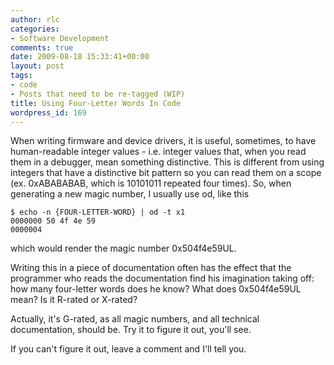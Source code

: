 ```yaml
---
author: rlc
categories:
- Software Development
comments: true
date: 2009-08-18 15:33:41+00:00
layout: post
tags:
- code
- Posts that need to be re-tagged (WIP)
title: Using Four-Letter Words In Code
wordpress_id: 169
---
```


When writing firmware and device drivers, it is useful, sometimes, to have human-readable integer values - i.e. integer values that, when you read them in a debugger, mean something distinctive.<!--more--> This is different from using integers that have a distinctive bit pattern so you can read them on a scope (ex. 0xABABABAB, which is 10101011 repeated four times). So, when generating a new magic number, I usually use od, like this

    $ echo -n {FOUR-LETTER-WORD} | od -t x1
    0000000 50 4f 4e 59
    0000004

which would render the magic number 0x504f4e59UL.

Writing this in a piece of documentation often has the effect that the programmer who reads the documentation find his imagination taking off: how many four-letter words does he know? What does 0x504f4e59UL mean? Is it R-rated or X-rated?

Actually, it's G-rated, as all magic numbers, and all technical documentation, should be. Try it to figure it out, you'll see.

If you can't figure it out, leave a comment and I'll tell you.